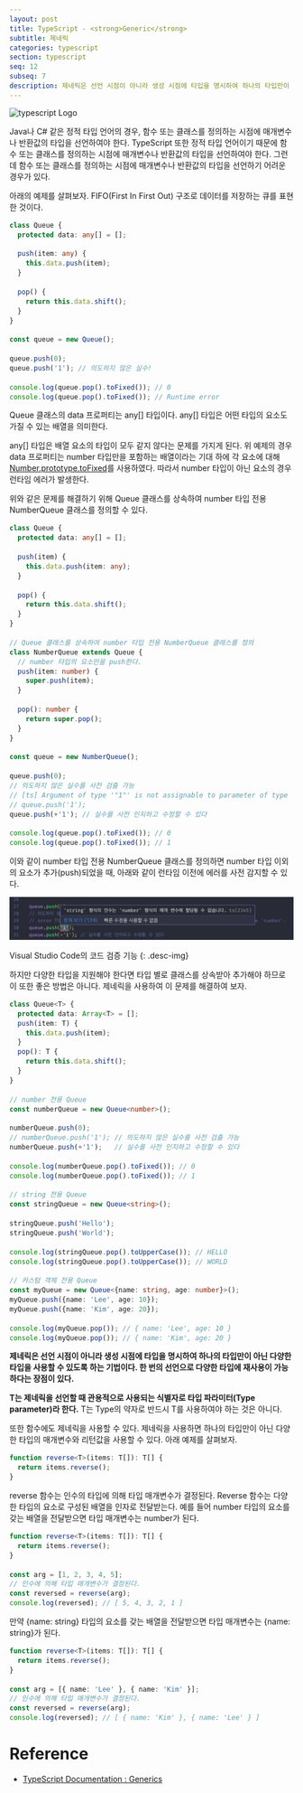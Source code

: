 ```yaml
---
layout: post
title: TypeScript - <strong>Generic</strong>
subtitle: 제네릭
categories: typescript
section: typescript
seq: 12
subseq: 7
description: 제네릭은 선언 시점이 아니라 생성 시점에 타입을 명시하여 하나의 타입만이 아닌 다양한 타입을 사용할 수 있도록 하는 기법이다. 한번의 선언으로 다양한 타입에 재사용이 가능하다는 장점이 있다. T는 제네릭을 선언할 때 관용적으로 사용되는 식별자로 타입 매개변수(Type parameter)라 한다. T는 Type의 약자로 반드시 T를 사용하여야 하는 것은 아니다.
---
```


![typescript Logo](/img/typescript-logo.png)

Java나 C# 같은 정적 타입 언어의 경우, 함수 또는 클래스를 정의하는 시점에 매개변수나 반환값의 타입을 선언하여야 한다. TypeScript 또한 정적 타입 언어이기 때문에 함수 또는 클래스를 정의하는 시점에 매개변수나 반환값의 타입을 선언하여야 한다. 그런데 함수 또는 클래스를 정의하는 시점에 매개변수나 반환값의 타입을 선언하기 어려운 경우가 있다.

아래의 예제를 살펴보자. FIFO(First In First Out) 구조로 데이터를 저장하는 큐를 표현한 것이다.

```typescript
class Queue {
  protected data: any[] = [];

  push(item: any) {
    this.data.push(item);
  }

  pop() {
    return this.data.shift();
  }
}

const queue = new Queue();

queue.push(0);
queue.push('1'); // 의도하지 않은 실수!

console.log(queue.pop().toFixed()); // 0
console.log(queue.pop().toFixed()); // Runtime error
```

Queue 클래스의 data 프로퍼티는 any[] 타입이다. any[] 타입은 어떤 타입의 요소도 가질 수 있는 배열을 의미한다.

any[] 타입은 배열 요소의 타입이 모두 같지 않다는 문제를 가지게 된다. 위 예제의 경우 data 프로퍼티는 number 타입만을 포함하는 배열이라는 기대 하에 각 요소에 대해 [Number.prototype.toFixed](./js-number#36-numberprototypetofixed)를 사용하였다. 따라서 number 타입이 아닌 요소의 경우 런타임 에러가 발생한다.

위와 같은 문제를 해결하기 위해 Queue 클래스를 상속하여 number 타입 전용 NumberQueue 클래스를 정의할 수 있다.

```typescript
class Queue {
  protected data: any[] = [];

  push(item) {
    this.data.push(item: any);
  }

  pop() {
    return this.data.shift();
  }
}

// Queue 클래스를 상속하여 number 타입 전용 NumberQueue 클래스를 정의
class NumberQueue extends Queue {
  // number 타입의 요소만을 push한다.
  push(item: number) {
    super.push(item);
  }

  pop(): number {
    return super.pop();
  }
}

const queue = new NumberQueue();

queue.push(0);
// 의도하지 않은 실수를 사전 검출 가능
// [ts] Argument of type '"1"' is not assignable to parameter of type 'number'.
// queue.push('1');
queue.push(+'1'); // 실수를 사전 인지하고 수정할 수 있다

console.log(queue.pop().toFixed()); // 0
console.log(queue.pop().toFixed()); // 1
```

이와 같이 number 타입 전용 NumberQueue 클래스를 정의하면 number 타입 이외의 요소가 추가(push)되었을 때, 아래와 같이 런타임 이전에 에러를 사전 감지할 수 있다.

![vscode-code-validator](./img/vscode-code-validator.png)

Visual Studio Code의 코드 검증 기능
{: .desc-img}

하지만 다양한 타입을 지원해야 한다면 타입 별로 클래스를 상속받아 추가해야 하므로 이 또한 좋은 방법은 아니다. 제네릭을 사용하여 이 문제를 해결하여 보자.

```typescript
class Queue<T> {
  protected data: Array<T> = [];
  push(item: T) {
    this.data.push(item);
  }
  pop(): T {
    return this.data.shift();
  }
}

// number 전용 Queue
const numberQueue = new Queue<number>();

numberQueue.push(0);
// numberQueue.push('1'); // 의도하지 않은 실수를 사전 검출 가능
numberQueue.push(+'1');   // 실수를 사전 인지하고 수정할 수 있다

console.log(numberQueue.pop().toFixed()); // 0
console.log(numberQueue.pop().toFixed()); // 1

// string 전용 Queue
const stringQueue = new Queue<string>();

stringQueue.push('Hello');
stringQueue.push('World');

console.log(stringQueue.pop().toUpperCase()); // HELLO
console.log(stringQueue.pop().toUpperCase()); // WORLD

// 커스텀 객체 전용 Queue
const myQueue = new Queue<{name: string, age: number}>();
myQueue.push({name: 'Lee', age: 10});
myQueue.push({name: 'Kim', age: 20});

console.log(myQueue.pop()); // { name: 'Lee', age: 10 }
console.log(myQueue.pop()); // { name: 'Kim', age: 20 }
```

**제네릭은 선언 시점이 아니라 생성 시점에 타입을 명시하여 하나의 타입만이 아닌 다양한 타입을 사용할 수 있도록 하는 기법이다. 한 번의 선언으로 다양한 타입에 재사용이 가능하다는 장점이 있다.**

**T는 제네릭을 선언할 때 관용적으로 사용되는 식별자로 타입 파라미터(Type parameter)라 한다.** T는 Type의 약자로 반드시 T를 사용하여야 하는 것은 아니다.

또한 함수에도 제네릭을 사용할 수 있다. 제네릭을 사용하면 하나의 타입만이 아닌 다양한 타입의 매개변수와 리턴값을 사용할 수 있다. 아래 예제를 살펴보자.

```typescript
function reverse<T>(items: T[]): T[] {
  return items.reverse();
}
```

reverse 함수는 인수의 타입에 의해 타입 매개변수가 결정된다. Reverse 함수는 다양한 타입의 요소로 구성된 배열을 인자로 전달받는다. 예를 들어 number 타입의 요소를 갖는 배열을 전달받으면 타입 매개변수는 number가 된다.

```typescript
function reverse<T>(items: T[]): T[] {
  return items.reverse();
}

const arg = [1, 2, 3, 4, 5];
// 인수에 의해 타입 매개변수가 결정된다.
const reversed = reverse(arg);
console.log(reversed); // [ 5, 4, 3, 2, 1 ]
```

만약 {name: string} 타입의 요소를 갖는 배열을 전달받으면 타입 매개변수는 {name: string}가 된다.

```typescript
function reverse<T>(items: T[]): T[] {
  return items.reverse();
}

const arg = [{ name: 'Lee' }, { name: 'Kim' }];
// 인수에 의해 타입 매개변수가 결정된다.
const reversed = reverse(arg);
console.log(reversed); // [ { name: 'Kim' }, { name: 'Lee' } ]
```

# Reference

* [TypeScript Documentation : Generics](https://www.typescriptlang.org/docs/handbook/generics.html)
